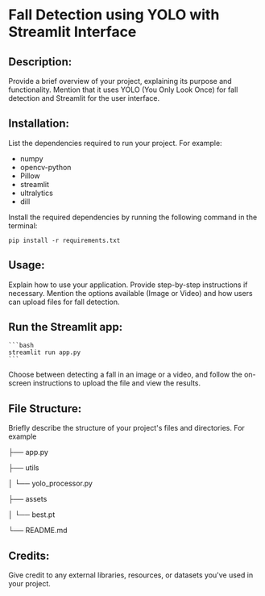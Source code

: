 # Fall Detection using YOLO with Streamlit Interface

## Description:
Provide a brief overview of your project, explaining its purpose and functionality. Mention that it uses YOLO (You Only Look Once) for fall detection and Streamlit for the user interface.

## Installation:
List the dependencies required to run your project. For example:
- numpy
- opencv-python
- Pillow
- streamlit
- ultralytics
- dill

Install the required dependencies by running the following command in the terminal:

    pip install -r requirements.txt


## Usage:
Explain how to use your application. Provide step-by-step instructions if necessary. Mention the options available (Image or Video) and how users can upload files for fall detection.

## Run the Streamlit app:
    ```bash
    streamlit run app.py
    ```
Choose between detecting a fall in an image or a video, and follow the on-screen instructions to upload the file and view the results.

## File Structure:
Briefly describe the structure of your project's files and directories. 
For example

├── app.py

├── utils

│   └── yolo_processor.py

├── assets

│   └── best.pt

└── README.md

## Credits:
Give credit to any external libraries, resources, or datasets you've used in your project.





